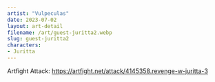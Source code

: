 ```yaml
---
artist: "Vulpeculas"
date: 2023-07-02
layout: art-detail
filename: /art/guest-juritta2.webp
slug: guest-juritta2
characters:
- Juritta
---
```

Artfight Attack: https://artfight.net/attack/4145358.revenge-w-juritta-3
